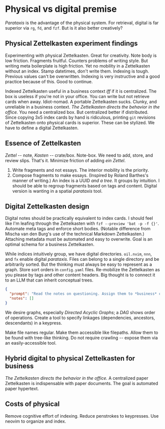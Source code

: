 # Physical vs digital premise

*Parataxis* is the advantage of the physical system.
For retrieval, digital is far superior via `rg`, `fd`, and `fzf`.
But is it also better creatively?


## Physical Zettelkasten experiment findings
Experimenting with physical Zettelkasten.
Great for creativity.
Note body is low friction.
Fragments fruitful.
Counters problems of writing style.
But writing meta boilerplate is high friction.
Yet no mobility in a Zettelkasten without an index.
Stamp datetimes, don't write them.
Indexing is tough.
Previous values can't be overwritten.
Indexing is very instructive and a good practice because of this.
Good to continue.

Indexed Zettelkasten useful in a business context *iff* if it is centralized.
The box is useless if you're not in your office.
You can write but not retrieve cards when away.
Idiot-nomad.
A portable Zettelkasten sucks.
Clunky, and unreliable in a business context.
*The Zettelkasten directs the behavior in the office.*
You need a centralized box.
But centralized better if distributed.
Since copying 3x5 index cards by hand is ridiculous, printing `git` revisions of Zettelkasten onto physical cards is superior.
These can be stylized.
We have to define a digital Zettelkasten.

## Essence of Zettelkasten
*Zettel* -- note,
*Kasten* -- crate/box.
Note-box.
We need to add, store, and review slips.
That's it.
Minimize friction of adding *ein Zettel*.
1. Write fragments and not essays. The interior mobility is the priority.
2. Compose fragments to make essays. (Inspired by Roland Barthes's manner of writing.)
An index is a UUID *and a tree.*
It groups by intuition.
I should be able to regroup fragments based on tags and content.
Digital version is wanting in a spatial *parataxis* tool.

## Digital Zettelkasten design
Digital notes should be practically equivalent to index cards.
I should feel like I'm leafing through the Zettelkasten with `fzf --preview 'bat -p -f {}'`.
Automate meta tags and enforce short bodies.
(Notable difference from Mischa van den Burg's use of the technical Markdown Zettelkasten.)
Attaching metadata must be automated and easy to overwrite.
Goal is an optimal schema for a business Zettelkasten.

While indices intuitively group, we have digital directories.
`oil.nvim`, `nnn`, and `fx` enable digital *parataxis*.
Files can belong to a single directory and be arbitrarily sorted.
But the thinking must always be easy to represent as a graph.
Store sort orders in `config.yaml` files.
Re-mobilize the Zettelkasten as you please by tags and other content headers.
Big thought is to connect it to an LLM that can inherit conceptual trees.

```json
{
  "prompt": "Read the notes on questioning. Assign them to *business* or *philosophy*.",
  "notes": []
}
```

We desire graphs, especially *Directed Acyclic Graphs*; a *DAG* shows order of operations.
Create a tool to specify linkages (dependencies, ancestors, descendants) in a keypress.

Make file names regular.
Make them accessible like filepaths.
Allow them to be found with tree-like thinking.
Do not require crawling -- expose them via an easily-accessible tool.

## Hybrid digital to physical Zettelkasten for business
*The Zettelkasten directs the behavior in the office.*
A centralized paper Zettelkasten is indispensable with paper documents. 
The goal is automated paper hypertext.

## Costs of physical

Remove cognitive effort of indexing.
Reduce penstrokes to keypresses.
Use neovim to organize and index.
